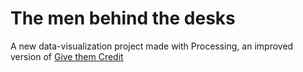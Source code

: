 # The men behind the desks
A new data-visualization project made with Processing, an improved version of [Give them Credit](https://github.com/federico-pepe/Give-them-Credit)
